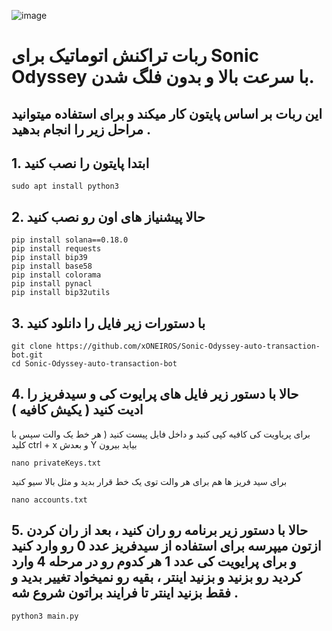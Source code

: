 ![image](https://github.com/user-attachments/assets/eb527e7e-ca11-4309-af16-16db306e1d50)

# ربات تراکنش اتوماتیک برای Sonic Odyssey با سرعت بالا و بدون فلگ شدن.
## این ربات بر اساس پایتون کار میکند و برای استفاده میتوانید مراحل زیر را انجام بدهید .


## 1. ابتدا پایتون را نصب کنید
```
sudo apt install python3
```
## 2. حالا پیشنیاز های اون رو نصب کنید
```
pip install solana==0.18.0
pip install requests
pip install bip39
pip install base58
pip install colorama
pip install pynacl
pip install bip32utils
```

## 3. با دستورات زیر فایل را دانلود کنید
```
git clone https://github.com/xONEIROS/Sonic-Odyssey-auto-transaction-bot.git
cd Sonic-Odyssey-auto-transaction-bot
```

## 4. حالا با دستور زیر فایل های پرایوت کی و سیدفریز را ادیت کنید ( یکیش کافیه )
برای پریاویت کی کافیه کپی کنید و داخل فایل پیست کنید ( هر خط یک والت سپس با کلید ctrl + x و بعدش Y بیاید بیرون
```
nano privateKeys.txt
```
برای سید فریز ها هم برای هر والت توی یک خط قرار بدید و مثل بالا سیو کنید
```
nano accounts.txt
```

## 5. حالا با دستور زیر برنامه رو ران کنید ، بعد از ران کردن ازتون میپرسه برای استفاده از سیدفریز عدد 0 رو وارد کنید و برای پرایویت کی عدد 1 هر کدوم رو در مرحله 4 وارد کردید رو بزنید و بزنید اینتر ، بقیه رو نمیخواد تغییر بدید و فقط بزنید اینتر تا فرایند براتون شروع شه .
```
python3 main.py
```
